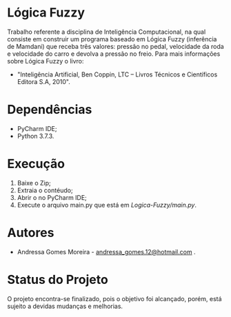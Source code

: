 # Lógica Fuzzy
Trabalho referente a disciplina de Inteligência Computacional, na qual consiste em construir  um  programa  baseado  em  Lógica  Fuzzy  (inferência  de  Mamdani)  que  receba três valores: pressão no pedal, velocidade da roda e velocidade do carro e devolva a pressão no freio. Para mais informações sobre Lógica Fuzzy o livro: 
- "Inteligência Artificial, Ben Coppin, LTC – Livros Técnicos e Científicos Editora S.A, 2010".

# Dependências
- PyCharm IDE;
- Python 3.7.3.

# Execução
1. Baixe o Zip;
2. Extraia o contéudo;
3. Abrir o no PyCharm IDE;
4. Execute o arquivo main.py que está em *Logica-Fuzzy/main.py*.

# Autores
- Andressa Gomes Moreira - andressa_gomes.12@hotmail.com .

# Status do Projeto
O projeto encontra-se finalizado, pois o objetivo foi alcançado, porém, está sujeito a devidas mudanças e melhorias. 


